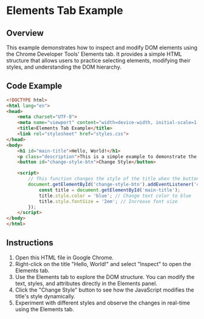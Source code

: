# Elements Tab Example

## Overview
This example demonstrates how to inspect and modify DOM elements using the Chrome Developer Tools' Elements tab. It provides a simple HTML structure that allows users to practice selecting elements, modifying their styles, and understanding the DOM hierarchy.

## Code Example

```html
<!DOCTYPE html>
<html lang="en">
<head>
    <meta charset="UTF-8">
    <meta name="viewport" content="width=device-width, initial-scale=1.0">
    <title>Elements Tab Example</title>
    <link rel="stylesheet" href="styles.css">
</head>
<body>
    <h1 id="main-title">Hello, World!</h1>
    <p class="description">This is a simple example to demonstrate the Elements tab in Chrome DevTools.</p>
    <button id="change-style-btn">Change Style</button>

    <script>
        // This function changes the style of the title when the button is clicked
        document.getElementById('change-style-btn').addEventListener('click', function() {
            const title = document.getElementById('main-title');
            title.style.color = 'blue'; // Change text color to blue
            title.style.fontSize = '2em'; // Increase font size
        });
    </script>
</body>
</html>
```

## Instructions
1. Open this HTML file in Google Chrome.
2. Right-click on the title "Hello, World!" and select "Inspect" to open the Elements tab.
3. Use the Elements tab to explore the DOM structure. You can modify the text, styles, and attributes directly in the Elements panel.
4. Click the "Change Style" button to see how the JavaScript modifies the title's style dynamically.
5. Experiment with different styles and observe the changes in real-time using the Elements tab.